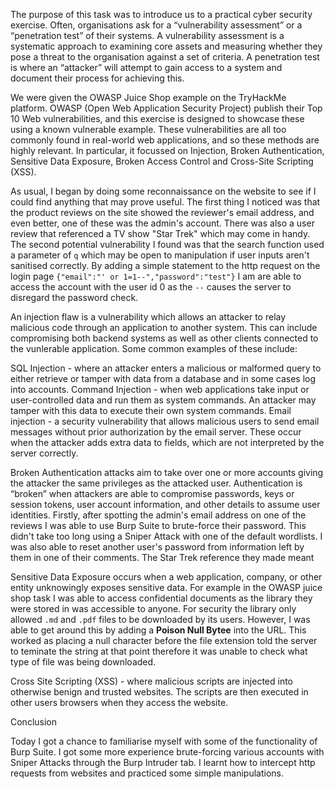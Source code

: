 The purpose of this task was to introduce us to a practical cyber security exercise. Often, organisations ask for a “vulnerability assessment” or a “penetration test” of their systems. A vulnerability assessment is a systematic approach to examining core assets and measuring whether they pose a threat to the organisation against a set of criteria. A penetration test is where an “attacker” will attempt to gain access to a system and document their process for achieving this.

We were given the OWASP Juice Shop example on the TryHackMe platform. OWASP (Open Web Application Security Project) publish their Top 10 Web vulnerabilities, and this exercise is designed to showcase these using a known vulnerable example. These vulnerabilities are all too commonly found in real-world web applications, and so these methods are highly relevant. In particular, it focussed on Injection, Broken Authentication, Sensitive Data Exposure, Broken Access Control and Cross-Site Scripting (XSS).

As usual, I began by doing some reconnaissance on the website to see if I could find anything that may prove useful. The first thing I noticed was that the product reviews on the site showed the reviewer's email address, and even better, one of these was the admin's account. There was also a user review that referenced a TV show "Star Trek" which may come in handy. The second potential vulnerability I found was that the search function used a parameter of `q` which may be open to manipulation if user inputs aren't sanitised correctly. By adding a simple statement to the http request on the login page `{"email":"' or 1=1--","password":"test"}` I am are able to access the account with the user id 0 as the `--` causes the server to disregard the password check.

An injection flaw is a vulnerability which allows an attacker to relay malicious code through an application to another system. This can include compromising both backend systems as well as other clients connected to the vunlerable application. Some common examples of these include:

SQL Injection - where an attacker enters a malicious or malformed query to either retrieve or tamper with data from a database and in some cases log into accounts.
Command Injection - when web applications take input or user-controlled data and run them as system commands. An attacker may tamper with this data to execute their own system commands. 
Email injection - a security vulnerability that allows malicious users to send email messages without prior authorization by the email server. These occur when the attacker adds extra data to fields, which are not interpreted by the server correctly. 

Broken Authentication attacks aim to take over one or more accounts giving the attacker the same privileges as the attacked user. Authentication is “broken” when attackers are able to compromise passwords, keys or session tokens, user account information, and other details to assume user identities. Firstly, after spotting the admin's email address on one of the reviews I was able to use Burp Suite to brute-force their password. This didn't take too long using a Sniper Attack with one of the default wordlists. I was also able to reset another user's password from information left by them in one of their comments. The Star Trek reference they made meant 

Sensitive Data Exposure occurs when a web application, company, or other entity unknowingly exposes sensitive data. For example in the OWASP juice shop task I was able to access confidential documents as the library they were stored in was accessible to anyone. For security the library only allowed `.md` and `.pdf` files to be downloaded
by its users. However, I was able to get around this by adding a **Poison Null Bytee** into the URL. This worked as placing a null character before the file extension told the server to teminate the string at that point therefore it was unable to check what type of file was being downloaded.

Cross Site Scripting (XSS) - where malicious scripts are injected into otherwise benign and trusted websites. The scripts are then executed in other users browsers when they access the website.

Conclusion

Today I got a chance to familiarise myself with some of the functionality of Burp Suite. I got some more experience brute-forcing various accounts with Sniper Attacks through the Burp Intruder tab. I learnt how to intercept http requests from websites and practiced some simple manipulations. 
